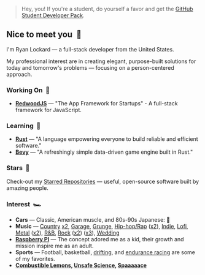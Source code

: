 > Hey, you! If you're a student, do yourself a favor and get the [GitHub Student Developer Pack](https://education.github.com/pack).

## Nice to meet you&nbsp;&nbsp;🤝

I'm Ryan Lockard — a full-stack developer from the United States.

My professional interest are in creating elegant, purpose-built solutions for today and tomorrow's problems — focusing on a person-centered approach.

### Working On&nbsp;&nbsp;🔭

<!-- - [**LockTech Inc.**](http://locktech.software) -->
<!-- - [**Palletized**](https://palletized.app) — Project management for equipment and material distributors. -->
- [**RedwoodJS**](https://github.com/redwoodjs/redwood) — "The App Framework for Startups" - A full-stack framework for JavaScript.

### Learning&nbsp;&nbsp;📘

- [**Rust**](https://www.rust-lang.org/) — "A language empowering everyone to build reliable and efficient software."
- [**Bevy**](https://bevyengine.org/) — "A refreshingly simple data-driven game engine built in Rust."

### Stars&nbsp;&nbsp;🌟

Check-out my [Starred Repositories](https://github.com/realStandal?tab=stars) — useful, open-source software built by amazing people.

### Interest&nbsp;&nbsp;🏎️

- **Cars** — Classic, American muscle, and 80s-90s Japanese: 🏁
- **Music** — [Country](https://www.youtube.com/watch?v=7hx4gdlfamo) [x2](https://www.youtube.com/watch?v=wBjPAqmnvGA&t=23s), [Garage](https://www.youtube.com/watch?v=tuK6n2Lkza0), [Grunge](https://www.youtube.com/watch?v=n6P0SitRwy8), [Hip-hop/Rap](https://www.youtube.com/watch?v=HkwCtYVv3QQ) ([x2](https://www.youtube.com/watch?v=Dz5VzLz67WA)), [Indie](https://www.youtube.com/watch?v=MKEoCHKX7-o), [Lofi](https://www.youtube.com/watch?v=MtT5_PgLJlY&t=5555s), [Metal](https://www.youtube.com/watch?v=5abamRO41fE) ([x2](https://www.youtube.com/watch?v=vfpgpf6QVnI)), [R&B](https://www.youtube.com/watch?v=LsgNG-L6aw4), [Rock](https://www.youtube.com/watch?v=LLjFoIOyCfw) ([x2](https://www.youtube.com/watch?v=Lr58WHo2ndM)) ([x3](https://www.youtube.com/watch?v=YQprqMdUdPU)), [Wedding](https://www.youtube.com/watch?v=tT86AoSGEL8)
- [**Raspberry PI**](https://www.raspberrypi.org/) — The concept adored me as a kid, their growth and mission inspire me as an adult.
- **Sports** — Football, basketball, [drifting](https://en.wikipedia.org/wiki/Drifting_(motorsport)), and [endurance racing](https://en.wikipedia.org/wiki/Endurance_racing_(motorsport)) are some of my favorites.
- **[Combustible Lemons](https://www.youtube.com/watch?v=Dt6iTwVIiMM&t=7s), [Unsafe Science](https://youtu.be/ontykIdD8HI?t=159), [Spaaaaace](https://www.youtube.com/watch?v=myEOJaNMQZo)**
